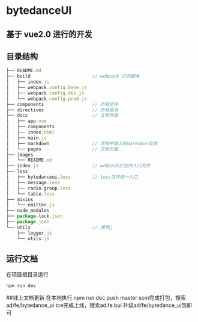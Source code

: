 # bytedanceUI

## 基于 vue2.0 进行的开发

## 目录结构

```js
├── README.md
├── build                       // webpack 打包脚本
│   ├── index.js
│   ├── webpack.config.base.js
│   ├── webpack.config.dev.js
│   └── webpack.config.prod.js
├── components                  // 所有组件
├── directives                  // 所有指令
├── docs                        // 文档存放
│   ├── app.vue
│   ├── components
│   ├── index.html
│   ├── main.js
│   ├── markdown                // 文档中嵌入的markdown存放
│   └── pages                   // 文档页面
├── images
│   └── README.md
├── index.js                    // webpack打包的入口文件
├── less
│   ├── bytedanceui.less        // less文件统一入口
│   ├── message.less
│   ├── radio-group.less
│   └── table.less
├── mixins
│   └── emitter.js
├── node_modules
├── package-lock.json
├── package.json
└── utils                       // 通用
    ├── logger.js
    └── utils.js
```

## 运行文档

在项目根目录运行

```shell
npm run dev
```
##线上文档更新
在本地执行 npm run doc
push master
scm完成打包，搜索ad/fe/bytedance_ui
tce完成上线，搜索ad.fe.bui 升级ad/fe/bytedance_ui包即可

